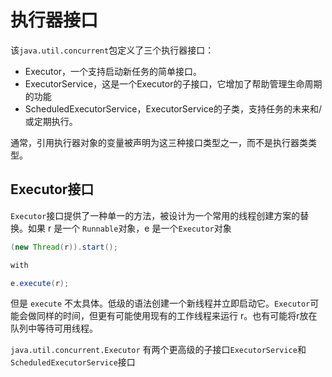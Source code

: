 # 执行器接口
该`java.util.concurrent`包定义了三个执行器接口：

* Executor，一个支持启动新任务的简单接口。
* ExecutorService，这是一个Executor的子接口，它增加了帮助管理生命周期的功能
* ScheduledExecutorService，ExecutorService的子类，支持任务的未来和/或定期执行。

通常，引用执行器对象的变量被声明为这三种接口类型之一，而不是执行器类类型。

## Executor接口
`Executor`接口提供了一种单一的方法，被设计为一个常用的线程创建方案的替换。如果 r 是一个 `Runnable`对象，e 是一个`Executor`对象

```java
(new Thread(r)).start();

with

e.execute(r);
```

但是 `execute` 不太具体。低级的语法创建一个新线程并立即启动它。`Executor`可能会做同样的时间，但更有可能使用现有的工作线程来运行 r。也有可能将r放在队列中等待可用线程。

`java.util.concurrent.Executor` 有两个更高级的子接口`ExecutorService`和`ScheduledExecutorService`接口
